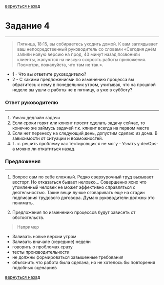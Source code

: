 [вернуться назад](/Day1)
# Задание 4
***

> Пятница, 18:15, вы собираетесь уходить домой.
К вам заглядывает ваш непосредственный руководитель со словами «Сегодня днём залили новую версию на прод,
40 минут назад позвонили клиенты, жалуются на низкую скорость работы приложения.
Посмотри, пожалуйста, что там не так.».

- 1 - Что вы ответите руководителю?
- 2 - С какими предложениями по изменению процесса вы обратитесь к нему в понедельник утром,
учитывая, что на прошлой неделе вы ушли с работы не в пятницу,
а уже в субботу?



### Ответ руководителю
***

1) Узнаю дедлайн задачи
2) Если сроки горят или клиент просит сделать задачу сейчас,
то конечно же займусь задачей т.к. клиент всегда на первом месте
3) Если нет перенесу на следующий день, допустим сделаю из дома. В зависимости от ситуации и возможностей.
4) Т. к. решить проблему как тестировщик я не могу - Узнать у devOps-а можно ли откатиться назад.

### Предложения
***

1) Вопрос сам по себе сложный.
Редко сверхурочный труд вызывает восторг.
Но отказаться бывает неловко...
Совершенно ясно что утомленный человек не может эффективно справляться с деятельностью.
Такие вещи лучше оговаривать еще на стадии подписания трудового договора.
Думаю руководители должны это понимать.

2) Предложения по изменению процессов будут зависеть от обстоятельств.
> Например
- Заливать новые версии утром
- Заливать вначале (середине) недели
- говорить о проблемах сразу
- тесты производительности
- не должны формироваться завышенные требования
- объяснить что работа была сделана, но не хотелось бы повторения подобных сценариев

[вернуться назад](/Day1)
